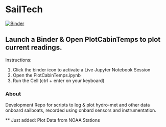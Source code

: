 # SailTech
[![Binder](http://mybinder.org/badge.svg)](http://mybinder.org:/repo/slawler/sailtech)

## Launch a Binder & Open PlotCabinTemps to plot current readings.
Instructions:
  1. Click the binder icon to activate a Live Jupyter Notebook Session
  2. Open the PlotCabinTemps.ipynb
  3. Run the Cell (ctrl + enter on your keyboard)


### About
Development Repo for scripts to log & plot hydro-met and other data onboard sailboats, recorded using onbard sensors and instrumentation.

** Just added: Plot Data from NOAA Stations
